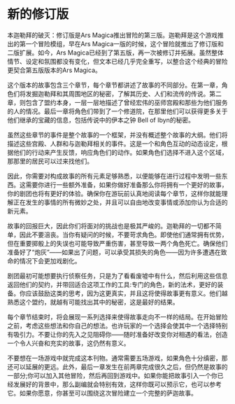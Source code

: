 # **新的修订版**

本迦勒拜的破灭：修订版是Ars Magica推出冒险的第三版。迦勒拜是这个游戏推出的第一个冒险模组，早在Ars Magica一版的时候，这个冒险就推出了修订版和二版扩展。如今，Ars Magica已经到了第五版，再一次被修订并拓展。虽然整体情节、设定和氛围都没有变化，但文本已经几乎完全重写，以整合这个经典的冒险更契合第五版版本的Ars Magica。



这个版本的故事包含三个章节，每个章节都讲述了故事的不同部分。在第一章，角色们将发掘迦勒拜和其周围地区的秘密，了解其历史、人们和流传的传说。第二章，则包含了盟约本身，一层一层地描述了曾经宏伟的巫师宫殿和那些为他们服务的人的情况。最后一章将角色们带到了一个修道院，在那里他们可以获得更多关于他们继承的宝藏的信息，包括传说中的伊本之钟 Bell of Ibyn的秘密。



虽然这些章节的事件是整个故事的一个框架，并没有概述整个故事的大纲。他们将描述这些宫殿、人群和与迦勒拜相关的事件。这是一个和角色互动的动态设定，根据他们的行动来产生反馈，响应角色们的动作。如果角色们选择不进入这个区域，那那里的居民可以过来找他们。



因此，你需要对构成故事的所有元素足够熟悉，以便能够在进行过程中发明一些东西。这需要你进行一些额外准备，如果你做好准备那么你将拥有一个更好的故事，你的剧团也将有更好的体验。确保你在游玩前认真地阅读每个章节，这样你就能理解正在发生的事情的所有微妙之处，并且可以自由地改变事情或添加你认为合适的新元素。



故事的回报巨大，因此你们将面对的挑战也是极其严峻的。迦勒拜的一切都不简单，因此不要沮丧。当你有疑问的时候，不要苛求角色。即使他们通常拥有优势，但在重要掷骰上的失误也可能导致严重伤害，甚至导致一两个角色死亡。确保他们准备好了“炮灰”——如果出了问题，可以承受其损失的角色——因为许多遭遇在致命的情况下会更加戏剧化。



剧团最初可能想要执行侦察任务，只是为了看看废墟中有什么，然后利用这些信息返回他们的契约，并带回适合这项工作的工具:专门的角色，新的法术，更好的装备。你应该鼓励这类的思考，因为这更真实，并且这将使得故事更有意义。他们越熟悉这个盟约，就越有可能找出其中的秘密，这是最好的结果。



每个章节结束时，将会展现一系列选择来使得故事走向不一样的结局。在开始冒险之前，考虑这些想法和你自己的想法。也许玩家的一个选择会使其中一个选择特别有吸引力。不要让你的先入之见阻碍你——随时准备好改变你对相遇的看法，创造一个令人兴奋和充实的故事，这仍然有意义。



不要想在一场游戏中就完成这本刊物。通常需要五场游戏，如果角色十分缜密，那还可以延展的更远。此外，最后一章发生在前两章完成很久之后，但仍然是故事的一部分;你可以加入其他冒险，然后再回到游戏中。如果你能把故事引入一个你已经发展好的背景中，那么副编就会特别有效，这样你既可以预示它，也可以参考它。如果你愿意，你甚至可以围绕这次冒险建立一个完整的萨迦故事。


